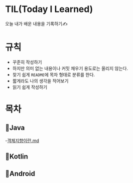 # TIL(Today I Learned)
오늘 내가 배운 내용을 기록하기✍

# 규칙
- 꾸준히 작성하기
- 하지만 의미 없는 내용이나 커밋 채우기 용도로는 올리지 않는다.
- 찾기 쉽게 `README`에 목차 형태로 분류를 한다.
- 짧게라도 나의 생각을 적어보기
- 읽기 쉽게 작성하기

# 목차
## 📝Java
-[객체지향이란.md](https://github.com/kimjinsub1217/TIL/blob/main/Java/%EA%B0%9D%EC%B2%B4%EC%A7%80%ED%96%A5%EC%9D%B4%EB%9E%80.md)
## 📝Kotlin
## 📝Android
